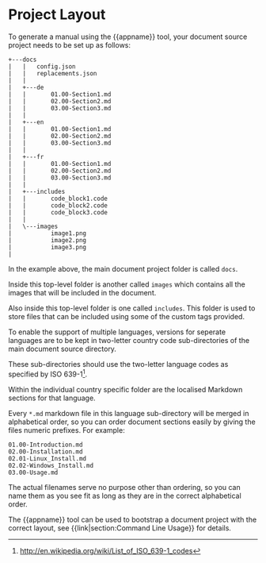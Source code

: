 # Project Layout

To generate a manual using the {{appname}} tool, your document source project
needs to be set up as follows:

~~~
+---docs
|   |   config.json
|   |   replacements.json
|   |
|   +---de
|   |       01.00-Section1.md
|   |       02.00-Section2.md
|   |       03.00-Section3.md
|   |
|   +---en
|   |       01.00-Section1.md
|   |       02.00-Section2.md
|   |       03.00-Section3.md
|   |
|   +---fr
|   |       01.00-Section1.md
|   |       02.00-Section2.md
|   |       03.00-Section3.md
|   |
|   +---includes
|   |       code_block1.code
|   |       code_block2.code
|   |       code_block3.code
|   |
|   \---images
|           image1.png
|           image2.png
|           image3.png
|
~~~

In the example above, the main document project folder is called `docs`.

Inside this top-level folder is another called `images` which contains all the
images that will be included in the document.

Also inside this top-level folder is one called `includes`.  This folder is used
to store files that can be included using some of the custom tags provided.

To enable the support of multiple languages, versions for seperate languages
are to be kept in two-letter country code sub-directories of the main document
source directory.

These sub-directories should use the two-letter language codes as specified by
ISO 639-1[^ISO639-1].

[^ISO639-1]: http://en.wikipedia.org/wiki/List_of_ISO_639-1_codes

Within the individual country specific folder are the localised Markdown
sections for that language.

Every `*.md` markdown file in this language sub-directory will be merged in
alphabetical order, so you can order document sections easily by giving the
files numeric prefixes.  For example:

~~~
01.00-Introduction.md
02.00-Installation.md
02.01-Linux_Install.md
02.02-Windows_Install.md
03.00-Usage.md
~~~

The actual filenames serve no purpose other than ordering, so you can name
them as you see fit as long as they are in the correct alphabetical order.

The {{appname}} tool can be used to bootstrap a document project with the
correct layout, see {{link|section:Command Line Usage}} for details.
